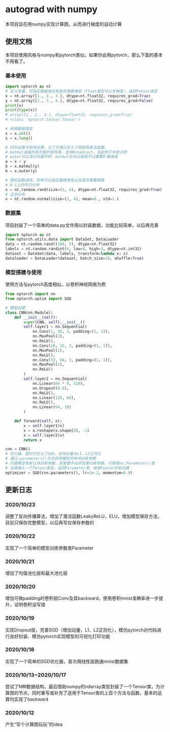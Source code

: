# autograd with numpy
本项目旨在用numpy实现计算图，从而进行梯度的自动计算

## 使用文档
本项目使用风格与numpy和pytorch类似，如果你会用pytorch，那么下面的基本不用看了。

### 基本使用
```python
import nptorch as nt
# 定义张量，可指定数据类型和是否需要梯度（float类型可以求梯度），返回Tensor类型
x = nt.array([1., 2., 3.], dtype=nt.float32, requires_grad=True)
y = nt.array([2., 3., 4.], dtype=nt.float32, requires_grad=False)
print(x)
print(type(x))
# array([1., 2., 3.], dtype=float32, requires_grad=True)
# <class 'nptorch.tensor.Tensor'>

# 转换数据类型
x = x.int()
x = x.long()

# 四则运算与矩阵运算，为了方便只定义了两矩阵乘法函数，
# matmul涵盖所有可能的矩阵乘，支持broadcast，当前例子中是点积
# outer可以进行向量外积，matmul也可以做到不过需要扩展维度
a = x + y
b = x.matmul(y)
b = x.outer(y)

# 随机函数调用，同样可以指定数据类型以及是否需要梯度
# 0-1上的均匀分布
x = nt.random.rand(size=(3, 4), dtype=nt.float32, requires_grad=True)
# 正态分布
x = nt.random.normal(size=(3, 4), mean=0., std=1.)
```
### 数据集
项目封装了一个简单的data.py文件用以封装数据，功能比较简单，以后再完善
```python
import nptorch as nt
from nptorch.utils.data import DataSet, DataLoader
data = nt.random.rand((100, 5), dtype=nt.float32)
labels = nt.random.randint(4, low=0, high=3, dtype=nt.int32)
dataset = DataSet(data, labels, transform=lambda x: x)
dataloader = DataLoader(dataset, batch_size=10, shuffle=True)
```

### 模型搭建与使用
使用方法与pytorch高度相似，以卷积神经网络为例
```python
from nptorch import nn
from nptorch.optim import SGD

# 模型创建
class CNN(nn.Module):
    def __init__(self):
        super(CNN, self).__init__()
        self.layer1 = nn.Sequential(
            nn.Conv(1, 16, 3, padding=(1, 1)),
            nn.MaxPool(2),
            nn.ReLU(),
            nn.Conv(16, 32, 3, padding=(1, 1)),
            nn.MaxPool(2),
            nn.ReLU(),
            nn.Conv(32, 64, 3, padding=(1, 1)),
            nn.MaxPool(2),
            nn.ReLU()
        )
        self.layer2 = nn.Sequential(
            nn.Linear(64 * 9, 128),
            nn.Dropout(0.5),
            nn.ReLU(),
            nn.Linear(128, 64),
            nn.ReLU(),
            nn.Linear(64, 10)
        )

    def forward(self, x):
        x = self.layer1(x)
        x = x.reshape(x.shape[0], -1)
        x = self.layer2(x)
        return x

cnn = CNN()
# 优化器，暂时只定义了SGD，支持动量与L1、L2正则化
# 通过.parameters()方法获得模型所有待训练参数
# 内置模型有默认待训练参数，若需要手动添加需训练参数，可使用nn.Parameter()类
# 该类输入一个Tensor类型，返回Parameter类，继承Tensor所有运算
optimizer = SGD(cnn.parameters(), lr=1e-2, momentum=0.9)
```

## 更新日志

### 2020/10/23
调整了反向传播算法，增加了激活函数LeakyReLU，ELU，增加模型保存方法，目前只保存完整模型，以后再写仅保存参数的

### 2020/10/22
实现了一个简单的模型训练参数类Parameter

### 2020/10/21
增加了均值池化层和最大池化层

### 2020/10/20
增加可做padding的卷积层Conv及其backward，使用卷积mnist准确率进一步提升，证明卷积没写错

### 2020/10/19
实现Dropout层，完善SGD（增加动量，L1、L2正则化），模仿pytorch对代码进行良好封装、模仿pytorch实现模型的可视化打印功能

### 2020/10/18
实现了一个简单的SGD优化器，首次用线性层跑通mnist数据集

### 2020/10/13~2020/10/17
尝试了N种数据结构，最后借助numpy的ndarray类型封装了一个Tensor类，为计算图的节点，同时重写或补充了适用于Tensor类的上百个方法与函数，基本的运算均实现了backward

### 2020/10/12
产生“写个计算图玩玩”的idea
